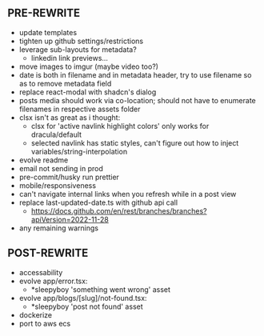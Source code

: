 ## PRE-REWRITE
- update templates
- tighten up github settings/restrictions
- leverage sub-layouts for metadata?
  - linkedin link previews...
- move images to imgur (maybe video too?)
- date is both in filename and in metadata header, try to use filename so as to remove metadata field
- replace react-modal with shadcn's dialog
- posts media should work via co-location; should not have to enumerate filenames in respective assets folder
- clsx isn't as great as i thought:
  - clsx for 'active navlink highlight colors' only works for dracula/default
  - selected navlink has static styles, can't figure out how to inject variables/string-interpolation
- evolve readme
- email not sending in prod
- pre-commit/husky run prettier
- mobile/responsiveness
- can't navigate internal links when you refresh while in a post view
- replace last-updated-date.ts with github api call
  - https://docs.github.com/en/rest/branches/branches?apiVersion=2022-11-28
- any remaining warnings

## POST-REWRITE
- accessability
- evolve app/error.tsx:
  - *sleepyboy 'something went wrong' asset
- evolve app/blogs/[slug]/not-found.tsx:
  - *sleepyboy 'post not found' asset
- dockerize
- port to aws ecs